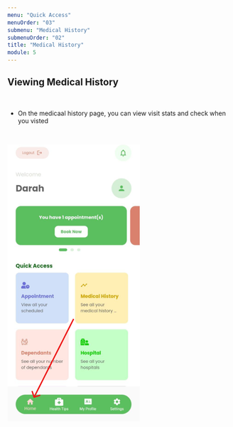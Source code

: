 ```yaml
---
menu: "Quick Access"
menuOrder: "03"
submenu: "Medical History"
submenuOrder: "02"
title: "Medical History"
module: 5
---
```


## Viewing Medical History

<br />

- On the medicaal history page, you can view visit stats and check when you visted

<br />

![Careplus Mobile Login Email&Password](/images/CareplusMobileHome.png "Mobile Login")

<br />

